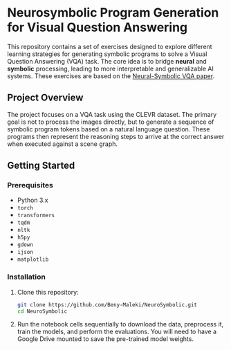 # Neurosymbolic Program Generation for Visual Question Answering

This repository contains a set of exercises designed to explore different learning strategies for generating symbolic programs to solve a Visual Question Answering (VQA) task. The core idea is to bridge **neural** and **symbolic** processing, leading to more interpretable and generalizable AI systems. These exercises are based on the [Neural-Symbolic VQA paper](https://arxiv.org/pdf/1810.02338).

## Project Overview

The project focuses on a VQA task using the CLEVR dataset. The primary goal is not to process the images directly, but to generate a sequence of symbolic program tokens based on a natural language question. These programs then represent the reasoning steps to arrive at the correct answer when executed against a scene graph.

## Getting Started

### Prerequisites

-   Python 3.x
-   `torch`
-   `transformers`
-   `tqdm`
-   `nltk`
-   `h5py`
-   `gdown`
-   `ijson`
-   `matplotlib`

### Installation

1.  Clone this repository:
    ```bash
    git clone https://github.com/Beny-Maleki/NeuroSymbolic.git
    cd NeuroSymbolic
    ```
2.  Run the notebook cells sequentially to download the data, preprocess it, train the models, and perform the evaluations. You will need to have a Google Drive mounted to save the pre-trained model weights.
